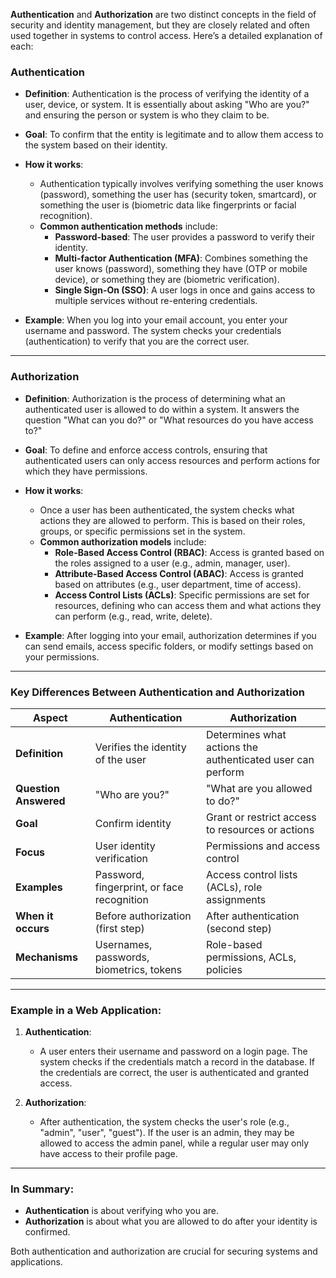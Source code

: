 **Authentication** and **Authorization** are two distinct concepts in the field of security and identity management, but they are closely related and often used together in systems to control access. Here’s a detailed explanation of each:

### **Authentication**
- **Definition**: Authentication is the process of verifying the identity of a user, device, or system. It is essentially about asking "Who are you?" and ensuring the person or system is who they claim to be.
- **Goal**: To confirm that the entity is legitimate and to allow them access to the system based on their identity.
- **How it works**: 
  - Authentication typically involves verifying something the user knows (password), something the user has (security token, smartcard), or something the user is (biometric data like fingerprints or facial recognition).
  - **Common authentication methods** include:
    - **Password-based**: The user provides a password to verify their identity.
    - **Multi-factor Authentication (MFA)**: Combines something the user knows (password), something they have (OTP or mobile device), or something they are (biometric verification).
    - **Single Sign-On (SSO)**: A user logs in once and gains access to multiple services without re-entering credentials.

- **Example**: When you log into your email account, you enter your username and password. The system checks your credentials (authentication) to verify that you are the correct user.

---

### **Authorization**
- **Definition**: Authorization is the process of determining what an authenticated user is allowed to do within a system. It answers the question "What can you do?" or "What resources do you have access to?"
- **Goal**: To define and enforce access controls, ensuring that authenticated users can only access resources and perform actions for which they have permissions.
- **How it works**:
  - Once a user has been authenticated, the system checks what actions they are allowed to perform. This is based on their roles, groups, or specific permissions set in the system.
  - **Common authorization models** include:
    - **Role-Based Access Control (RBAC)**: Access is granted based on the roles assigned to a user (e.g., admin, manager, user).
    - **Attribute-Based Access Control (ABAC)**: Access is granted based on attributes (e.g., user department, time of access).
    - **Access Control Lists (ACLs)**: Specific permissions are set for resources, defining who can access them and what actions they can perform (e.g., read, write, delete).

- **Example**: After logging into your email, authorization determines if you can send emails, access specific folders, or modify settings based on your permissions.

---

### **Key Differences Between Authentication and Authorization**

| **Aspect**         | **Authentication**                           | **Authorization**                            |
|--------------------|----------------------------------------------|----------------------------------------------|
| **Definition**     | Verifies the identity of the user            | Determines what actions the authenticated user can perform |
| **Question Answered** | "Who are you?"                               | "What are you allowed to do?"                |
| **Goal**           | Confirm identity                             | Grant or restrict access to resources or actions |
| **Focus**          | User identity verification                   | Permissions and access control               |
| **Examples**       | Password, fingerprint, or face recognition   | Access control lists (ACLs), role assignments |
| **When it occurs** | Before authorization (first step)            | After authentication (second step)           |
| **Mechanisms**     | Usernames, passwords, biometrics, tokens     | Role-based permissions, ACLs, policies       |

---

### **Example in a Web Application:**
1. **Authentication**:
   - A user enters their username and password on a login page. The system checks if the credentials match a record in the database. If the credentials are correct, the user is authenticated and granted access.
   
2. **Authorization**:
   - After authentication, the system checks the user's role (e.g., "admin", "user", "guest"). If the user is an admin, they may be allowed to access the admin panel, while a regular user may only have access to their profile page.

---

### **In Summary**:
- **Authentication** is about verifying who you are.
- **Authorization** is about what you are allowed to do after your identity is confirmed.

Both authentication and authorization are crucial for securing systems and applications.
